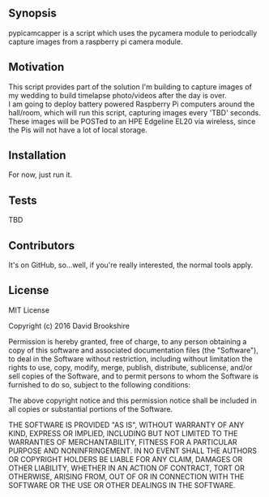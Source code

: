 ## Synopsis

pypicamcapper is a script which uses the pycamera module to periodcally 
capture images from a raspberry pi camera module.

## Motivation

This script provides part of the solution I'm building to capture images 
of my wedding to build timelapse photo/videos after the day is over.  
I am going to deploy battery powered Raspberry Pi computers around the 
hall/room, which will run this script, capturing images every 'TBD' 
seconds.  These images will be POSTed to an HPE Edgeline EL20 via 
wireless, since the Pis will not have a lot of local storage.

## Installation

For now, just run it.

## Tests

TBD

## Contributors

It's on GitHub, so...well, if you're really interested, the normal 
tools apply.

## License

MIT License

Copyright (c) 2016 David Brookshire

Permission is hereby granted, free of charge, to any person obtaining a copy
of this software and associated documentation files (the "Software"), to deal
in the Software without restriction, including without limitation the rights
to use, copy, modify, merge, publish, distribute, sublicense, and/or sell
copies of the Software, and to permit persons to whom the Software is
furnished to do so, subject to the following conditions:

The above copyright notice and this permission notice shall be included in all
copies or substantial portions of the Software.

THE SOFTWARE IS PROVIDED "AS IS", WITHOUT WARRANTY OF ANY KIND, EXPRESS OR
IMPLIED, INCLUDING BUT NOT LIMITED TO THE WARRANTIES OF MERCHANTABILITY,
FITNESS FOR A PARTICULAR PURPOSE AND NONINFRINGEMENT. IN NO EVENT SHALL THE
AUTHORS OR COPYRIGHT HOLDERS BE LIABLE FOR ANY CLAIM, DAMAGES OR OTHER
LIABILITY, WHETHER IN AN ACTION OF CONTRACT, TORT OR OTHERWISE, ARISING FROM,
OUT OF OR IN CONNECTION WITH THE SOFTWARE OR THE USE OR OTHER DEALINGS IN THE
SOFTWARE.
